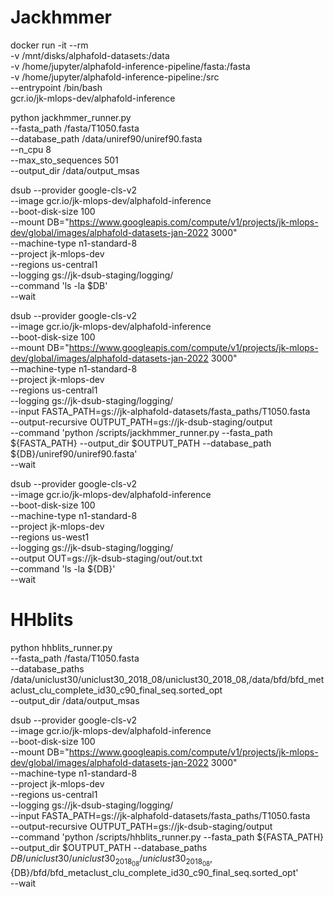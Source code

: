 # Jackhmmer

docker run -it --rm \
-v /mnt/disks/alphafold-datasets:/data \
-v /home/jupyter/alphafold-inference-pipeline/fasta:/fasta \
-v /home/jupyter/alphafold-inference-pipeline:/src \
--entrypoint /bin/bash \
gcr.io/jk-mlops-dev/alphafold-inference


python jackhmmer_runner.py \
--fasta_path /fasta/T1050.fasta \
--database_path /data/uniref90/uniref90.fasta \
--n_cpu 8 \
--max_sto_sequences 501 \
--output_dir /data/output_msas






dsub --provider google-cls-v2 \
--image gcr.io/jk-mlops-dev/alphafold-inference \
--boot-disk-size 100 \
--mount DB="https://www.googleapis.com/compute/v1/projects/jk-mlops-dev/global/images/alphafold-datasets-jan-2022 3000" \
--machine-type n1-standard-8 \
--project jk-mlops-dev \
--regions us-central1 \
--logging gs://jk-dsub-staging/logging/ \
--command 'ls -la $DB' \
--wait


dsub --provider google-cls-v2 \
--image gcr.io/jk-mlops-dev/alphafold-inference \
--boot-disk-size 100 \
--mount DB="https://www.googleapis.com/compute/v1/projects/jk-mlops-dev/global/images/alphafold-datasets-jan-2022 3000" \
--machine-type n1-standard-8 \
--project jk-mlops-dev \
--regions us-central1 \
--logging gs://jk-dsub-staging/logging/ \
--input FASTA_PATH=gs://jk-alphafold-datasets/fasta_paths/T1050.fasta \
--output-recursive OUTPUT_PATH=gs://jk-dsub-staging/output \
--command 'python /scripts/jackhmmer_runner.py  --fasta_path ${FASTA_PATH} --output_dir $OUTPUT_PATH --database_path ${DB}/uniref90/uniref90.fasta' \
--wait


dsub --provider google-cls-v2 \
--image gcr.io/jk-mlops-dev/alphafold-inference \
--boot-disk-size 100 \
--machine-type n1-standard-8 \
--project jk-mlops-dev \
--regions us-west1 \
--logging gs://jk-dsub-staging/logging/ \
--output OUT=gs://jk-dsub-staging/out/out.txt \
--command 'ls -la ${DB}' \
--wait

# HHblits

python hhblits_runner.py \
--fasta_path /fasta/T1050.fasta \
--database_paths /data/uniclust30/uniclust30_2018_08/uniclust30_2018_08,/data/bfd/bfd_metaclust_clu_complete_id30_c90_final_seq.sorted_opt \
--output_dir /data/output_msas

dsub --provider google-cls-v2 \
--image gcr.io/jk-mlops-dev/alphafold-inference \
--boot-disk-size 100 \
--mount DB="https://www.googleapis.com/compute/v1/projects/jk-mlops-dev/global/images/alphafold-datasets-jan-2022 3000" \
--machine-type n1-standard-8 \
--project jk-mlops-dev \
--regions us-central1 \
--logging gs://jk-dsub-staging/logging/ \
--input FASTA_PATH=gs://jk-alphafold-datasets/fasta_paths/T1050.fasta \
--output-recursive OUTPUT_PATH=gs://jk-dsub-staging/output \
--command 'python /scripts/hhblits_runner.py  --fasta_path ${FASTA_PATH} --output_dir $OUTPUT_PATH --database_paths ${DB}/uniclust30/uniclust30_2018_08/uniclust30_2018_08,${DB}/bfd/bfd_metaclust_clu_complete_id30_c90_final_seq.sorted_opt' \
--wait
